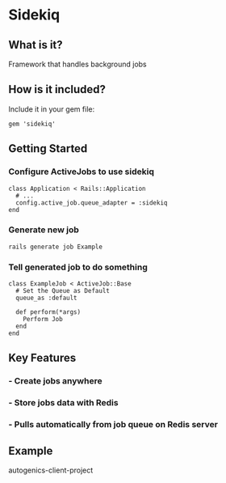 # Sidekiq

## What is it?
Framework that handles background jobs

## How is it included?

Include it in your gem file:

```
gem 'sidekiq'
```

## Getting Started

### Configure ActiveJobs to use sidekiq
```
class Application < Rails::Application
  # ...
  config.active_job.queue_adapter = :sidekiq
end
```

### Generate new job
```
rails generate job Example
```

### Tell generated job to do something
```
class ExampleJob < ActiveJob::Base
  # Set the Queue as Default
  queue_as :default

  def perform(*args)
    Perform Job
  end
end
```

## Key Features

### - Create jobs anywhere

### - Store jobs data with Redis

### - Pulls automatically from job queue on Redis server

## Example
autogenics-client-project
